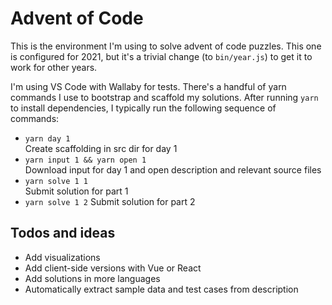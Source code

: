 # Advent of Code

This is the environment I'm using to solve advent of code puzzles. This one is configured for 2021, but it's a trivial change (to `bin/year.js`) to get it to work for other years.

I'm using VS Code with Wallaby for tests. There's a handful of yarn commands I use to bootstrap and scaffold my solutions. After running `yarn` to install dependencies, I typically run the following sequence of commands:

 - `yarn day 1`  
   Create scaffolding in src dir for day 1
 - `yarn input 1 && yarn open 1`  
   Download input for day 1 and open description and relevant source files
 - `yarn solve 1 1`  
   Submit solution for part 1
 - `yarn solve 1 2`
   Submit solution for part 2

## Todos and ideas

 - Add visualizations
 - Add client-side versions with Vue or React
 - Add solutions in more languages
 - Automatically extract sample data and test cases from description
